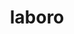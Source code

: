 ---
title: laboro
ch: [r]
meaning: to work
pos: verb
inf: laborare
secondppstem: labor
infend: are
thirdpp: laboravi
fourthpp: laboratus
conjugation: first
derivatives: elaborate, laboratory
---